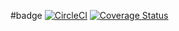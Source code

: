 #badge
[![CircleCI](https://dl.circleci.com/status-badge/img/gh/ibeshaho-amini/backend/tree/main.svg?style=svg)](https://dl.circleci.com/status-badge/redirect/gh/ibeshaho-amini/backend/tree/main)
[![Coverage Status](https://coveralls.io/repos/github/ibeshaho-amini/backend/badge.svg)](https://coveralls.io/github/ibeshaho-amini/backend)
